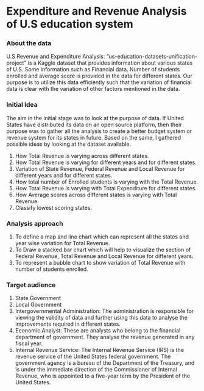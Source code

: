 # Expenditure and Revenue Analysis of U.S education system 
### About the data
U.S Revenue and Expenditure Analysis: “us-education-datasets-unification-project” is a Kaggle dataset that provides information about various states of U.S. Some information such as Financial data, Number of students enrolled and average score is provided in the data for different states. Our purpose is to utilize this data efficiently such that the variation of financial data is clear with the variation of other factors mentioned in the data.
### Initial Idea
The aim in the initial stage was to look at the purpose of data. If United States have distributed its data on an open source platform, then their purpose was to gather all the analysis to create a better budget system or revenue system for its states in future. Based on the same, I gathered possible ideas by looking at the dataset available.
1)	How Total Revenue is varying across different states.
2)	How Total Revenue is varying for different years and for different states.
3)	Variation of State Revenue, Federal Revenue and Local Revenue for different years and for different states.
4)	How total number of Enrolled students is varying with the Total Revenue.
5)	How Total Revenue is varying with Total Expenditure for different states.
6)	How Average scores across different states is varying with Total Revenue.
7)	Classify lowest scoring states.
### Analysis approach
1)	To define a map and line chart which can represent all the states and year wise variation for Total Revenue.
2)	To Draw a stacked bar chart which will help to visualize the section of Federal Revenue, Total Revenue and Local Revenue for different years.
3)	To represent a bubble chart to show variation of Total Revenue with number of students enrolled.
### Target audience
1)	State Government
2)	Local Government
3)	Intergovernmental Administration: The administration is responsible for viewing the validity of data and further using this data to analyse the improvements required in different states.
4)	Economic Analyst: These are analysts who belong to the financial department of government. They analyse the revenue generated in any fiscal year.
5)	Internal Revenue Service: The Internal Revenue Service (IRS) is the revenue service of the United States federal government. The government agency is a bureau of the Department of the Treasury, and is under the immediate direction of the Commissioner of Internal Revenue, who is appointed to a five-year term by the President of the United States.
